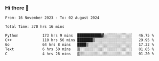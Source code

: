 ### Hi there 👋

<!--
**floyiac/floyiac** is a ✨ _special_ ✨ repository because its `README.md` (this file) appears on your GitHub profile.

Here are some ideas to get you started:

- 🔭 I’m currently working on ...
- 🌱 I’m currently learning ...
- 👯 I’m looking to collaborate on ...
- 🤔 I’m looking for help with ...
- 💬 Ask me about ...
- 📫 How to reach me: ...
- 😄 Pronouns: ...
- ⚡ Fun fact: ...
-->

<!--START_SECTION:waka-->

```txt
From: 16 November 2023 - To: 02 August 2024

Total Time: 370 hrs 16 mins

Python           173 hrs 9 mins  ███████████▓░░░░░░░░░░░░░   46.75 %
C++              110 hrs 56 mins ███████▒░░░░░░░░░░░░░░░░░   29.95 %
Go               64 hrs 8 mins   ████▒░░░░░░░░░░░░░░░░░░░░   17.32 %
Text             6 hrs 50 mins   ▒░░░░░░░░░░░░░░░░░░░░░░░░   01.85 %
C                4 hrs 26 mins   ▒░░░░░░░░░░░░░░░░░░░░░░░░   01.20 %
```

<!--END_SECTION:waka-->
